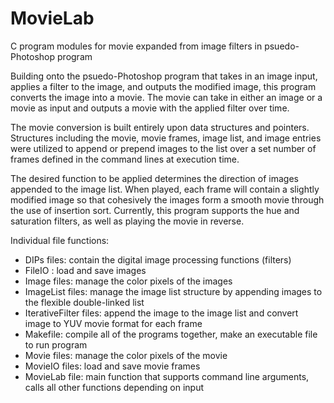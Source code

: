 # MovieLab
C program modules for movie expanded from image filters in psuedo-Photoshop program


Building onto the psuedo-Photoshop program that takes in an image input, applies a filter to the image, and outputs the modified image, this program converts the image into a movie. The movie can take in either an image or a movie as input and outputs a movie with the applied filter over time. 

The movie conversion is built entirely upon data structures and pointers. Structures including the movie, movie frames, image list, and image entries were utilized to append or prepend images to the list over a set number of frames defined in the command lines at execution time. 

The desired function to be applied determines the direction of images appended to the image list. When played, each frame will contain a slightly modified image so that cohesively the images form a smooth movie through the use of insertion sort. Currently, this program supports the hue and saturation filters, as well as playing the movie in reverse. 

Individual file functions:
- DIPs files: contain the digital image processing functions (filters)
- FileIO : load and save images
- Image files: manage the color pixels of the images
- ImageList files: manage the image list structure by appending images to the flexible double-linked list
- IterativeFilter files: append the image to the image list and convert image to YUV movie format for each frame
- Makefile: compile all of the programs together, make an executable file to run program
- Movie files: manage the color pixels of the movie
- MovieIO files: load and save movie frames
- MovieLab file: main function that supports command line arguments, calls all other functions depending on input
